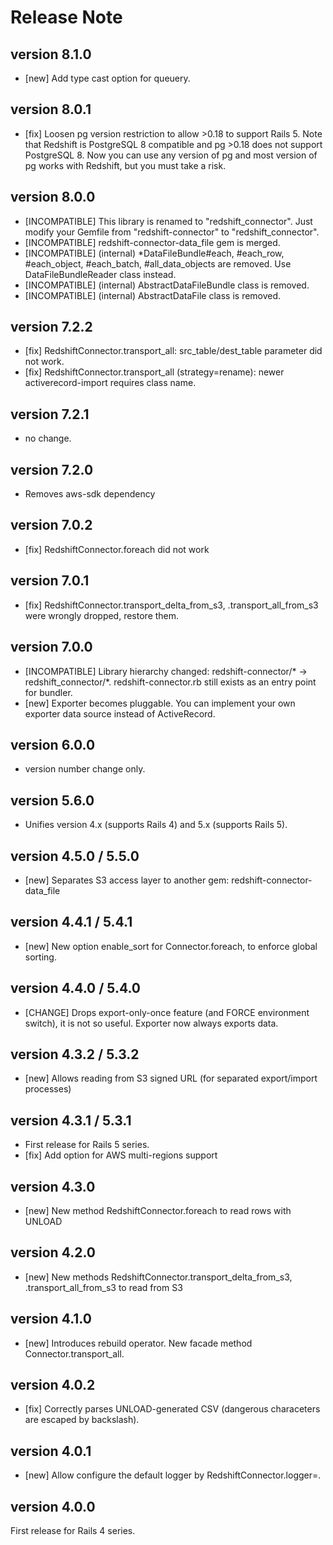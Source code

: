 # Release Note

## version 8.1.0

- [new] Add type cast option for queuery.

## version 8.0.1

- [fix] Loosen pg version restriction to allow >0.18 to support Rails 5.
  Note that Redshift is PostgreSQL 8 compatible and pg >0.18 does not support PostgreSQL 8.
  Now you can use any version of pg and most version of pg works with Redshift, but you must take a risk.

## version 8.0.0

- [INCOMPATIBLE] This library is renamed to "redshift_connector".  Just modify your Gemfile from "redshift-connector" to "redshift_connector".
- [INCOMPATIBLE] redshift-connector-data_file gem is merged.
- [INCOMPATIBLE] (internal) *DataFileBundle#each, #each_row, #each_object, #each_batch, #all_data_objects are removed.  Use DataFileBundleReader class instead.
- [INCOMPATIBLE] (internal) AbstractDataFileBundle class is removed.
- [INCOMPATIBLE] (internal) AbstractDataFile class is removed.

## version 7.2.2

- [fix] RedshiftConnector.transport_all: src_table/dest_table parameter did not work.
- [fix] RedshiftConnector.transport_all (strategy=rename): newer activerecord-import requires class name.

## version 7.2.1

- no change.

## version 7.2.0

- Removes aws-sdk dependency

## version 7.0.2

- [fix] RedshiftConnector.foreach did not work

## version 7.0.1

- [fix] RedshiftConnector.transport_delta_from_s3, .transport_all_from_s3 were wrongly dropped, restore them.

## version 7.0.0

- [INCOMPATIBLE] Library hierarchy changed: redshift-connector/* -> redshift_connector/*.  redshift-connector.rb still exists as an entry point for bundler.
- [new] Exporter becomes pluggable.  You can implement your own exporter data source instead of ActiveRecord.

## version 6.0.0

- version number change only.

## version 5.6.0

- Unifies version 4.x (supports Rails 4) and 5.x (supports Rails 5).

## version 4.5.0 / 5.5.0

- [new] Separates S3 access layer to another gem: redshift-connector-data_file

## version 4.4.1 / 5.4.1

- [new] New option enable_sort for Connector.foreach, to enforce global sorting.

## version 4.4.0 / 5.4.0

- [CHANGE] Drops export-only-once feature (and FORCE environment switch), it is not so useful.
  Exporter now always exports data.

## version 4.3.2 / 5.3.2

- [new] Allows reading from S3 signed URL (for separated export/import processes)

## version 4.3.1 / 5.3.1

- First release for Rails 5 series.
- [fix] Add option for AWS multi-regions support

## version 4.3.0

- [new] New method RedshiftConnector.foreach to read rows with UNLOAD

## version 4.2.0

- [new] New methods RedshiftConnector.transport_delta_from_s3, .transport_all_from_s3 to read from S3
 
## version 4.1.0

- [new] Introduces rebuild operator.  New facade method Connector.transport_all.
  
## version 4.0.2
  
- [fix] Correctly parses UNLOAD-generated CSV (dangerous characeters are escaped by backslash).
  
## version 4.0.1
  
- [new] Allow configure the default logger by RedshiftConnector.logger=.
  
## version 4.0.0
  
First release for Rails 4 series.
